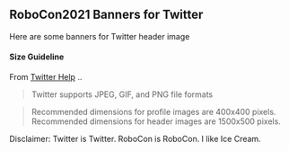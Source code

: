 ## RoboCon2021 Banners for Twitter

Here are some banners for Twitter header image

#### Size Guideline
From [Twitter Help](https://help.twitter.com/en/managing-your-account/common-issues-when-uploading-profile-photo) ..

> Twitter supports JPEG, GIF, and PNG file formats

> Recommended dimensions for profile images are 400x400 pixels. Recommended dimensions for header images are 1500x500 pixels.

Disclaimer: Twitter is Twitter. RoboCon is RoboCon. I like Ice Cream.